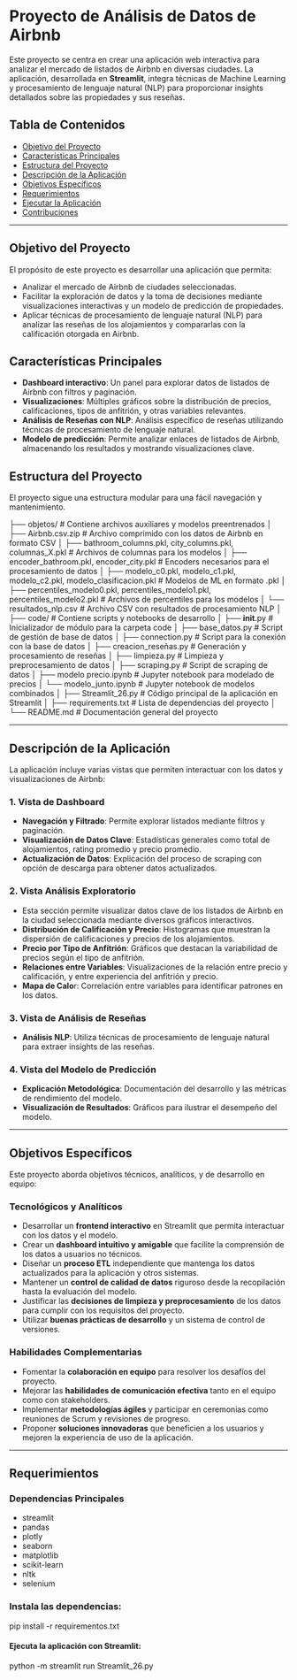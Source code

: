 # Proyecto de Análisis de Datos de Airbnb

Este proyecto se centra en crear una aplicación web interactiva para analizar el mercado de listados de Airbnb en diversas ciudades. La aplicación, desarrollada en **Streamlit**, integra técnicas de Machine Learning y procesamiento de lenguaje natural (NLP) para proporcionar insights detallados sobre las propiedades y sus reseñas.

## Tabla de Contenidos
- [Objetivo del Proyecto](#objetivo-del-proyecto)
- [Características Principales](#características-principales)
- [Estructura del Proyecto](#estructura-del-proyecto)
- [Descripción de la Aplicación](#descripción-de-la-aplicación)
- [Objetivos Específicos](#objetivos-específicos)
- [Requerimientos](#requerimientos)
- [Ejecutar la Aplicación](#ejecutar-la-aplicación)
- [Contribuciones](#contribuciones)

---

## Objetivo del Proyecto

El propósito de este proyecto es desarrollar una aplicación que permita:
- Analizar el mercado de Airbnb de ciudades seleccionadas.
- Facilitar la exploración de datos y la toma de decisiones mediante visualizaciones interactivas y un modelo de predicción de propiedades.
- Aplicar técnicas de procesamiento de lenguaje natural (NLP) para analizar las reseñas de los alojamientos y compararlas con la calificación otorgada en Airbnb.

## Características Principales

- **Dashboard interactivo**: Un panel para explorar datos de listados de Airbnb con filtros y paginación.
- **Visualizaciones**: Múltiples gráficos sobre la distribución de precios, calificaciones, tipos de anfitrión, y otras variables relevantes.
- **Análisis de Reseñas con NLP**: Análisis específico de reseñas utilizando técnicas de procesamiento de lenguaje natural.
- **Modelo de predicción**: Permite analizar enlaces de listados de Airbnb, almacenando los resultados y mostrando visualizaciones clave.

## Estructura del Proyecto

El proyecto sigue una estructura modular para una fácil navegación y mantenimiento. 

├── objetos/                # Contiene archivos auxiliares y modelos preentrenados
│   ├── Airbnb.csv.zip      # Archivo comprimido con los datos de Airbnb en formato CSV
│   ├── bathroom_columns.pkl, city_columns.pkl, columnas_X.pkl  # Archivos de columnas para los modelos
│   ├── encoder_bathroom.pkl, encoder_city.pkl  # Encoders necesarios para el procesamiento de datos
│   ├── modelo_c0.pkl, modelo_c1.pkl, modelo_c2.pkl, modelo_clasificacion.pkl  # Modelos de ML en formato .pkl
│   ├── percentiles_modelo0.pkl, percentiles_modelo1.pkl, percentiles_modelo2.pkl  # Archivos de percentiles para los modelos
│   └── resultados_nlp.csv   # Archivo CSV con resultados de procesamiento NLP
│
├── code/                   # Contiene scripts y notebooks de desarrollo
│   ├── __init__.py         # Inicializador de módulo para la carpeta code
│   ├── base_datos.py       # Script de gestión de base de datos
│   ├── connection.py       # Script para la conexión con la base de datos
│   ├── creacion_reseñas.py # Generación y procesamiento de reseñas
│   ├── limpieza.py         # Limpieza y preprocesamiento de datos
│   ├── scraping.py         # Script de scraping de datos
│   ├── modelo precio.ipynb # Jupyter notebook para modelado de precios
│   └── modelo_junto.ipynb  # Jupyter notebook de modelos combinados
│
├── Streamlit_26.py         # Código principal de la aplicación en Streamlit
│
├── requirements.txt        # Lista de dependencias del proyecto
│
└── README.md               # Documentación general del proyecto

---

## Descripción de la Aplicación

La aplicación incluye varias vistas que permiten interactuar con los datos y visualizaciones de Airbnb:

### 1. Vista de Dashboard
   - **Navegación y Filtrado**: Permite explorar listados mediante filtros y paginación.
   - **Visualización de Datos Clave**: Estadísticas generales como total de alojamientos, rating promedio y precio promedio.
   - **Actualización de Datos**: Explicación del proceso de scraping con opción de descarga para obtener datos actualizados.
     
### 2. Vista Análisis Exploratorio
   - Esta sección permite visualizar datos clave de los listados de Airbnb en la ciudad seleccionada mediante diversos gráficos interactivos.
   - **Distribución de Calificación y Precio**: Histogramas que muestran la dispersión de calificaciones y precios de los alojamientos.
   - **Precio por Tipo de Anfitrión**: Gráficos que destacan la variabilidad de precios según el tipo de anfitrión.
   - **Relaciones entre Variables**: Visualizaciones de la relación entre precio y calificación, y entre experiencia del anfitrión y precio.
   - **Mapa de Calo**r: Correlación entre variables para identificar patrones en los datos.

### 3. Vista de Análisis de Reseñas
   - **Análisis NLP**: Utiliza técnicas de procesamiento de lenguaje natural para extraer insights de las reseñas.

### 4. Vista del Modelo de Predicción
   - **Explicación Metodológica**: Documentación del desarrollo y las métricas de rendimiento del modelo.
   - **Visualización de Resultados**: Gráficos para ilustrar el desempeño del modelo.

---

## Objetivos Específicos

Este proyecto aborda objetivos técnicos, analíticos, y de desarrollo en equipo:

### Tecnológicos y Analíticos
- Desarrollar un **frontend interactivo** en Streamlit que permita interactuar con los datos y el modelo.
- Crear un **dashboard intuitivo y amigable** que facilite la comprensión de los datos a usuarios no técnicos.
- Diseñar un **proceso ETL** independiente que mantenga los datos actualizados para la aplicación y otros sistemas.
- Mantener un **control de calidad de datos** riguroso desde la recopilación hasta la evaluación del modelo.
- Justificar las **decisiones de limpieza y preprocesamiento** de los datos para cumplir con los requisitos del proyecto.
- Utilizar **buenas prácticas de desarrollo** y un sistema de control de versiones.

### Habilidades Complementarias
- Fomentar la **colaboración en equipo** para resolver los desafíos del proyecto.
- Mejorar las **habilidades de comunicación efectiva** tanto en el equipo como con stakeholders.
- Implementar **metodologías ágiles** y participar en ceremonias como reuniones de Scrum y revisiones de progreso.
- Proponer **soluciones innovadoras** que beneficien a los usuarios y mejoren la experiencia de uso de la aplicación.

---

## Requerimientos

### Dependencias Principales
- streamlit
- pandas 
- plotly
- seaborn
- matplotlib
- scikit-learn
- nltk
- selenium

### Instala las dependencias:

pip install -r requirementos.txt

#### Ejecuta la aplicación con Streamlit:

python -m streamlit run Streamlit_26.py
